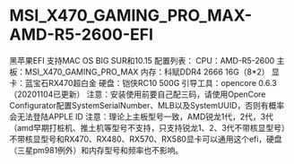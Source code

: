 # MSI_X470_GAMING_PRO_MAX-AMD-R5-2600-EFI
黑苹果EFI
支持MAC OS BIG SUR和10.15
配置列表：
CPU：AMD-R5-2600
主板：MSI_X470_GAMING_PRO_MAX
内存：科赋DDR4 2666 16G（8*2）
显卡：蓝宝石RX470超白金
硬盘：铠侠RC10 500G
引导工具：opencore 0.6.3（20201104已更新）
注意：安装使用前要自己配三码，请使用OpenCore Configurator配置SystemSerialNumber、MLB以及SystemUUID，否则有概率会无法登陆APPLE ID
注意：理论上主板型号一致，AMD锐龙1代，2代，3代（amd早期打桩机、推土机等型号不支持，只支持锐龙1、2、3代不带核显型号）不带核显型号和RX470、RX480、RX570、RX580显卡可以通用这个efi，硬盘（三星pm981例外）和内存型号和频率也不影响。
